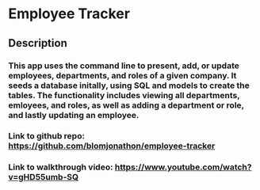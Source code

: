 # Employee Tracker
## Description
### This app uses the command line to present, add, or update employees, departments, and roles of a given company. It seeds a database initally, using SQL and models to create the tables. The functionality includes viewing all departments, emloyees, and roles, as well as adding a department or role, and lastly updating an employee. 
### Link to github repo: https://github.com/blomjonathon/employee-tracker

### Link to walkthrough video: https://www.youtube.com/watch?v=gHD55umb-SQ
